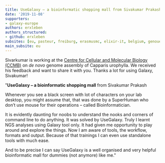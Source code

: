```yaml
---
title: UseGalaxy – a bioinformatic shopping mall from Sivakumar Prakash
date: '2019-11-08'
supporters:
- galaxy-europe
authors: erxleben
authors_structured:
- github: erxleben
subsites: [eu, pasteur, freiburg, erasmusmc, elixir-it, belgium, genouest]
main_subsite: eu
---
```


Sivarkumar is working at the [Centre for Cellular and Molecular Biology (CCMB)](https://www.ccmb.res.in) on *de novo* genome assembly of Capparis urophylla. We received his feedback and want to share it with you. Thanks a lot for using Galaxy, Sivakumar!

 "**UseGalaxy – a bioinformatic shopping mall**
from Sivakumar Prakash

Whenever you see a black screen with lot of characters on your lab desktop, you might assume that, that was done by a SuperHuman who don’t use mouse for their operations – called Bioinformatician.

It is evidently daunting for noobs to understand the nooks and corners of command line to do anything. It was solved by UseGalaxy. Truly I learnt NGS analyses using Galaxy tool only. It had given me opportunity to play around and explore the things. Now I am aware of tools, the workflow, formats and output. Because of that trainings I can even use standalone tools with much ease.

And to be precise I can say UseGalaxy is a well organised and very helpful bioinformatic mall for dummies (not anymore) like me."

